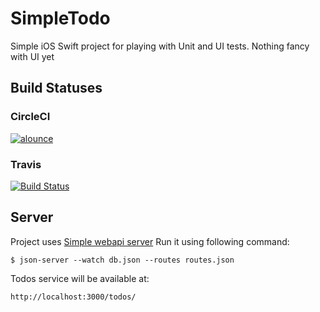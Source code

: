 # SimpleTodo
Simple iOS Swift project for playing with Unit and UI tests. Nothing fancy with UI yet

## Build Statuses

### CircleCI
[![alounce](https://circleci.com/gh/alounce/SimpleTodo.svg?style=svg)]([<LINK>](https://circleci.com/gh/alounce/SimpleTodo))


### Travis
[![Build Status](https://travis-ci.org/alounce/SimpleTodo.svg?branch=master)](https://travis-ci.org/alounce/SimpleTodo)

## Server
Project uses [Simple webapi server](https://github.com/typicode/json-server)
Run it using following command:

`$ json-server --watch db.json --routes routes.json`

Todos service will be available at:

`http://localhost:3000/todos/`

